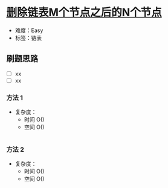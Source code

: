 # [删除链表M个节点之后的N个节点](https://leetcode-cn.com/problems/delete-n-nodes-after-m-nodes-of-a-linked-list/)

- 难度：Easy
- 标签：链表

## 刷题思路

- [ ] xx
- [ ] xx

### 方法 1

- 复杂度：
    - 时间 O()
    - 空间 O()

``` js

```

### 方法 2

- 复杂度：
    - 时间 O()
    - 空间 O()

``` js

```
